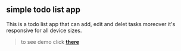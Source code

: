 ## simple todo list app

This is a todo list app that can add, edit and delet tasks moreover it's responsive for all device sizes.
> to see demo click **[there](https://alirezabs.github.io/todo-list/)**
